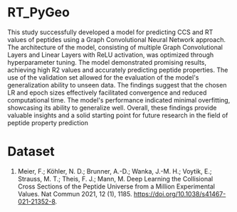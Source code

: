 # RT_PyGeo

This study successfully developed a model for predicting CCS and RT values of peptides using a Graph
Convolutional Neural Network approach. The architecture of the model, consisting of multiple Graph 
Convolutional Layers and Linear Layers with ReLU activation, was optimized through hyperparameter tuning.
The model demonstrated promising results, achieving high R2 values and accurately predicting peptide properties.
The use of the validation set allowed for the evaluation of the model's generalization ability to unseen data. The
findings suggest that the chosen LR and epoch sizes effectively facilitated convergence and reduced
computational time. The model's performance indicated minimal overfitting, showcasing its ability to generalize
well. Overall, these findings provide valuable insights and a solid starting point for future research in the field of
peptide property prediction


# Dataset 
1) Meier, F.; Köhler, N. D.; Brunner, A.-D.; Wanka, J.-M. H.; Voytik, E.; Strauss, M. T.; Theis, F. J.; Mann, M. Deep Learning the Collisional Cross Sections of the
Peptide Universe from a Million Experimental Values. Nat Commun 2021, 12 (1), 1185. https://doi.org/10.1038/s41467-021-21352-8.
